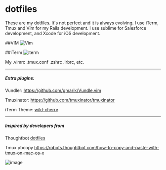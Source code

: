 dotfiles
========
These are my dotfiles.  It's not perfect and it is always evolving.  I use
iTerm, Tmux and Vim for my Rails development.  I use sublime for Salesforce
development, and Xcode for iOS development.

##VIM
![Vim](https://raw.githubusercontent.com/antwonlee/dotfiles/master/images/vim.png)

##iTerm
![iterm](https://raw.githubusercontent.com/antwonlee/dotfiles/master/images/iterm.png)

My .vimrc .tmux.conf .zshrc .irbrc, etc.

---

##### Extra plugins:

Vundler: https://github.com/gmarik/Vundle.vim<br />

Tmuxinator: https://github.com/tmuxinator/tmuxinator

iTerm Theme: [wild-cherry](https://github.com/mashaal/wild-cherry)

---

##### Inspired by developers from

Thoughtbot [dotfiles](https://github.com/thoughtbot/dotfiles)

Tmux pbcopy
https://robots.thoughtbot.com/how-to-copy-and-paste-with-tmux-on-mac-os-x

![image](https://camo.githubusercontent.com/23e90466577ec68e58aa328113e15b756cd0c946/687474703a2f2f74686f75676874626f742e636f6d2f696d616765732f746d2f6c6f676f2e706e67)
